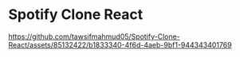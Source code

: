 # Spotify Clone React



https://github.com/tawsifmahmud05/Spotify-Clone-React/assets/85132422/b1833340-4f6d-4aeb-9bf1-944343401769





